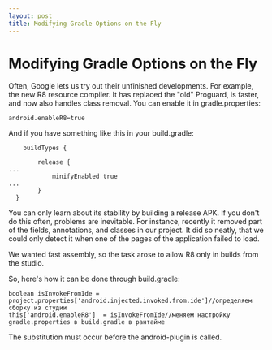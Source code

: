 ```yaml
---
layout: post
title: Modifying Gradle Options on the Fly
---
```

# Modifying Gradle Options on the Fly

Often, Google lets us try out their unfinished developments. For example, the new R8 resource compiler.
It has replaced the "old" Proguard, is faster, and now also handles class removal. 
You can enable it in gradle.properties:
```
android.enableR8=true
```

And if you have something like this in your build.gradle:

```
	buildTypes {

		release {
...
			minifyEnabled true
...
		}
  }
```
You can only learn about its stability by building a release APK. If you don't do this often, problems are inevitable.
For instance, recently it removed part of the fields, annotations, and classes in our project. It did so neatly,
that we could only detect it when one of the pages of the application failed to load.

We wanted fast assembly, so the task arose to allow R8 only in builds from the studio.

So, here's how it can be done through build.gradle:

```
boolean isInvokeFromIde = project.properties['android.injected.invoked.from.ide']//определяем сборку из студии
this['android.enableR8']  = isInvokeFromIde//меняем настройку gradle.properties в build.gradle в рантайме
```
The substitution must occur before the android-plugin is called.






